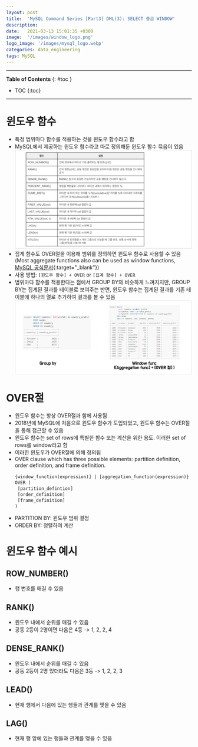 ```yaml
---
layout: post
title:  'MySQL Command Series [Part3] DML(3): SELECT 중급 WINDOW'
description: 
date:   2021-03-13 15:01:35 +0300
image:  '/images/window_logo.png'
logo_image: '/images/mysql_logo.webp'
categories: data_engineering
tags: MySQL
---
```


---
**Table of Contents**
{: #toc }
*  TOC
{:toc}

---

# 윈도우 함수

- 특정 범위마다 함수를 적용하는 것을 윈도우 함수라고 함
- MySQL에서 제공하는 윈도우 함수라고 따로 정의해둔 윈도우 함수 묶음이 있음
  ![](/images/mysql_45.png)
- 집계 함수도 OVER절을 이용해 범위를 정의하면 윈도우 함수로 사용할 수 있음(Most aggregate functions also can be used as window functions, [MySQL 공식문서](https://dev.mysql.com/doc/refman/8.0/en/window-function-descriptions.html){:target="_blank"})
- 사용 방법: `[윈도우 함수] + OVER` or `[집계 함수] + OVER`
- 범위마다 함수를 적용한다는 점에서 GROUP BY와 비슷하게 느껴지지만, GROUP BY는 집계된 결과를 테이블로 보여주는 반면, 윈도우 함수는 집계된 결과를 기존 테이블에 하나의 열로 추가하여 결과를 볼 수 있음
  ![](/images/mysql_46.png)

# OVER절

- 윈도우 함수는 항상 OVER절과 함께 사용됨
- 2018년에 MySQL에 처음으로 윈도우 함수가 도입되었고, 윈도우 함수는 OVER절을 통해 접근할 수 있음
- 윈도우 함수는 set of rows에 특별한 함수 또는 계산을 위한 용도. 이러한 set of rows를 window라고 함
- 이러한 윈도우가 OVER절에 의해 정의됨
- OVER clause which has three possible elements: partition definition, order definition, and frame definition.
  ```
  {window_function(expression)] | [aggregation_function(expression)} OVER ( 
   [partition_defintion]
   [order_definition]
   [frame_definition]
  )
  ```
- PARTITION BY: 윈도우 범위 결정
- ORDER BY: 정렬하여 계산

# 윈도우 함수 예시

## ROW_NUMBER()

- 행 번호를 매길 수 있음

## RANK()

- 윈도우 내에서 순위를 매길 수 있음
- 공동 2등이 2명이면 다음은 4등 -> 1, 2, 2, 4

## DENSE_RANK()

- 윈도우 내에서 순위를 매길 수 있음
- 공동 2등이 2명 있더라도 다음은 3등 -> 1, 2, 2, 3

## LEAD()

- 현재 행에서 다음에 있는 행들과 관계를 맺을 수 있음

## LAG()

- 현재 행 앞에 있는 행들과 관계를 맺을 수 있음